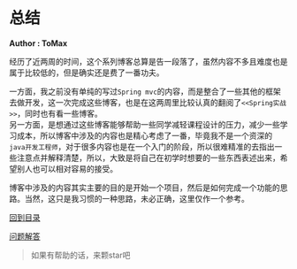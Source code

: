 # 总结

**Author : ToMax**

经历了近两周的时间，这个系列博客总算是告一段落了，虽然内容不多且难度也是属于比较低的，但是确实还是费了一番功夫。

一方面，我之前没有单纯的写过`Spring mvc`的内容，而是整合了一些其他的框架去做开发，这一次完成这些博客，也是在这两周里比较认真的翻阅了`<<Spring实战>>`，同时也有看一些博客。<br>
另一方面，是想通过这些博客能够帮助一些同学减轻课程设计的压力，减少一些学习成本，所以博客中涉及的内容也是精心考虑了一番，毕竟我不是一个资深的`java开发工程师`，对于很多内容也是在一个入门的阶段，所以很难精准的去指出一些注意点并解释清楚，所以，大致是将自己在初学时想要的一些东西表述出来，希望别人也可以相对容易的接受。

博客中涉及的内容其实主要的目的是开始一个项目，然后是如何完成一个功能的思路。当然，这只是我习惯的一种思路，未必正确，这里仅作一个参考。



[回到目录](https://github.com/XingToMax/DesignPatternDemo/tree/master/blogs)

[问题解答](https://github.com/XingToMax/DesignPatternDemo/blob/master/blogs/%E9%97%AE%E9%A2%98%E8%A7%A3%E7%AD%94.md)
<br>

> 如果有帮助的话，来颗star吧
